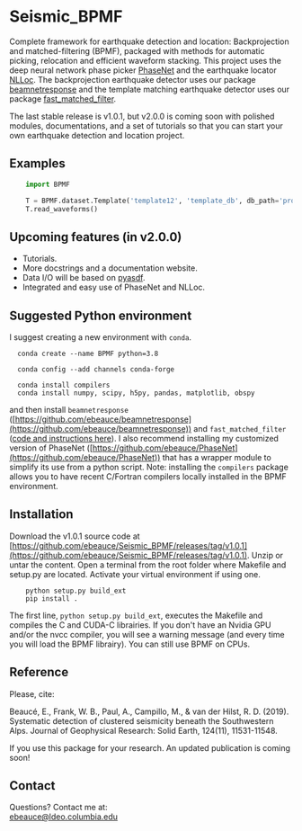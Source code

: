 # Seismic_BPMF
Complete framework for earthquake detection and location: Backprojection and matched-filtering (BPMF), packaged with methods for automatic picking, relocation and efficient waveform stacking. This project uses the deep neural network phase picker [PhaseNet](https://github.com/wayneweiqiang/PhaseNet) and the earthquake locator [NLLoc](http://alomax.free.fr/nlloc/). The backprojection earthquake detector uses our package [beamnetresponse](https://github.com/ebeauce/beamnetresponse) and the template matching earthquake detector uses our package [fast_matched_filter](https://github.com/beridel/fast_matched_filter).  

The last stable release is v1.0.1, but v2.0.0 is coming soon with polished modules, documentations, and a set of tutorials so that you can start your own earthquake detection and location project.  


## Examples
```python
    import BPMF

    T = BPMF.dataset.Template('template12', 'template_db', db_path='project_root')
    T.read_waveforms()
```

## Upcoming features (in v2.0.0)
- Tutorials.
- More docstrings and a documentation website.
- Data I/O will be based on
  [pyasdf](https://seismicdata.github.io/pyasdf/installation.html).
- Integrated and easy use of PhaseNet and NLLoc.


## Suggested Python environment
I suggest creating a new environment with `conda`.
```shell
  conda create --name BPMF python=3.8

  conda config --add channels conda-forge

  conda install compilers
  conda install numpy, scipy, h5py, pandas, matplotlib, obspy
```
and then install `beamnetresponse` ([https://github.com/ebeauce/beamnetresponse](https://github.com/ebeauce/beamnetresponse)) and `fast_matched_filter` ([code and instructions
here](https://github.com/beridel/fast_matched_filter)). I also recommend
installing my customized version of PhaseNet
([https://github.com/ebeauce/PhaseNet](https://github.com/ebeauce/PhaseNet)) that
has a wrapper module to simplify its use from a python script. Note: installing
the `compilers` package allows you to have recent C/Fortran compilers locally
installed in the BPMF environment.

## Installation

Download the v1.0.1 source code at [https://github.com/ebeauce/Seismic_BPMF/releases/tag/v1.0.1](https://github.com/ebeauce/Seismic_BPMF/releases/tag/v1.0.1). Unzip or untar the content. Open a terminal from the root folder where Makefile and setup.py are located. Activate your virtual environment if using one.
```shell
    python setup.py build_ext
    pip install .
```
The first line, `python setup.py build_ext`, executes the Makefile and compiles the C and CUDA-C librairies. If you don't have an Nvidia GPU and/or the nvcc compiler, you will see a warning message (and every time you will load the BPMF librairy). You can still use BPMF on CPUs. 

## Reference
Please, cite:

Beaucé, E., Frank, W. B., Paul, A., Campillo, M., & van der Hilst, R. D.
(2019). Systematic detection of clustered seismicity beneath the Southwestern
Alps. Journal of Geophysical Research: Solid Earth, 124(11), 11531-11548.

If you use this package for your research. An updated publication is coming
soon!

## Contact
Questions? Contact me at:<br/>
ebeauce@ldeo.columbia.edu
